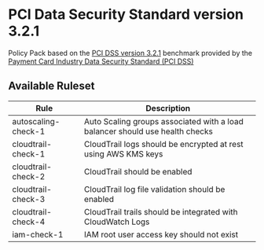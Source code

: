 # PCI Data Security Standard version 3.2.1

Policy Pack based on the [PCI DSS version 3.2.1](https://www.pcisecuritystandards.org/documents/PCI_DSS-QRG-v3_2_1.pdf) benchmark provided by the [Payment Card Industry Data Security Standard (PCI DSS)](https://www.pcisecuritystandards.org/)

## Available Ruleset

| Rule                | Description                                                                  |
| ------------------- | ---------------------------------------------------------------------------- |
| autoscaling-check-1 | Auto Scaling groups associated with a load balancer should use health checks |
| cloudtrail-check-1  | CloudTrail logs should be encrypted at rest using AWS KMS keys               |
| cloudtrail-check-2  | CloudTrail should be enabled                                                 |
| cloudtrail-check-3  | CloudTrail log file validation should be enabled                             |
| cloudtrail-check-4  | CloudTrail trails should be integrated with CloudWatch Logs                  |
| iam-check-1         | IAM root user access key should not exist                                    |
